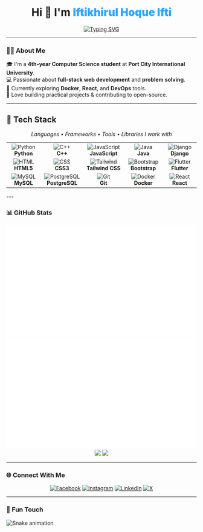 <!-- Header Section -->
<div align="center" id="header">

  <h1>
    Hi 👋 I'm <span style="color:#2FA7FF;font-weight:900">Iftikhirul Hoque Ifti</span>
  </h1>

  [![Typing SVG](https://readme-typing-svg.demolab.com?font=Kdam+Thmor+Pro&size=22&pause=1000&color=11BCF7&center=true&vCenter=true&width=500&lines=Competitive+Programmer;Web+Designer;Open+Source+Enthusiast;Django+Developer)](https://git.io/typing-svg)

</div>

---

### 🧑‍💻 About Me
🎓 I'm a **4th-year Computer Science student** at **Port City International University**.  
💻 Passionate about **full-stack web development** and **problem solving**.  
🌱 Currently exploring **Docker**, **React**, and **DevOps** tools.  
🚀 Love building practical projects & contributing to open-source.

---

## 🧰 Tech Stack

<p align="center">
  <i>Languages • Frameworks • Tools • Libraries I work with</i>
</p>

<div align="center">

<table>
  <tr>
    <!-- Card 1 -->
    <td align="center" width="140">
      <img src="https://cdn.jsdelivr.net/gh/devicons/devicon/icons/python/python-original.svg" width="50" height="50" alt="Python"/><br>
      <b>Python</b>
    </td>
    <!-- Card 2 -->
    <td align="center" width="140">
      <img src="https://cdn.jsdelivr.net/gh/devicons/devicon/icons/cplusplus/cplusplus-original.svg" width="50" height="50" alt="C++"/><br>
      <b>C++</b>
    </td>
    <!-- Card 3 -->
    <td align="center" width="140">
      <img src="https://cdn.jsdelivr.net/gh/devicons/devicon/icons/javascript/javascript-original.svg" width="50" height="50" alt="JavaScript"/><br>
      <b>JavaScript</b>
    </td>
    <!-- Card 4 -->
    <td align="center" width="140">
      <img src="https://cdn.jsdelivr.net/gh/devicons/devicon/icons/java/java-original.svg" width="50" height="50" alt="Java"/><br>
      <b>Java</b>
    </td>
    <!-- Card 5 -->
    <td align="center" width="140">
      <img src="https://cdn.jsdelivr.net/gh/devicons/devicon/icons/django/django-plain.svg" width="50" height="50" alt="Django"/><br>
      <b>Django</b>
    </td>
  </tr>
  
  <tr>
    <!-- Card 6 -->
    <td align="center" width="140">
      <img src="https://cdn.jsdelivr.net/gh/devicons/devicon/icons/html5/html5-original.svg" width="50" height="50" alt="HTML"/><br>
      <b>HTML5</b>
    </td>
    <!-- Card 7 -->
    <td align="center" width="140">
      <img src="https://cdn.jsdelivr.net/gh/devicons/devicon/icons/css3/css3-original.svg" width="50" height="50" alt="CSS"/><br>
      <b>CSS3</b>
    </td>
    <!-- Card 8 -->
    <td align="center" width="140">
      <img src="https://www.vectorlogo.zone/logos/tailwindcss/tailwindcss-icon.svg" width="50" height="50" alt="Tailwind"/><br>
      <b>Tailwind CSS</b>
    </td>
    <!-- Card 9 -->
    <td align="center" width="140">
      <img src="https://cdn.jsdelivr.net/gh/devicons/devicon/icons/bootstrap/bootstrap-original.svg" width="50" height="50" alt="Bootstrap"/><br>
      <b>Bootstrap</b>
    </td>
    <!-- Card 10 -->
    <td align="center" width="140">
      <img src="https://cdn.jsdelivr.net/gh/devicons/devicon/icons/flutter/flutter-original.svg" width="50" height="50" alt="Flutter"/><br>
      <b>Flutter</b>
    </td>
  </tr>

  <tr>
    <!-- Card 11 -->
    <td align="center" width="140">
      <img src="https://cdn.jsdelivr.net/gh/devicons/devicon/icons/mysql/mysql-original.svg" width="50" height="50" alt="MySQL"/><br>
      <b>MySQL</b>
    </td>
    <!-- Card 12 -->
    <td align="center" width="140">
      <img src="https://cdn.jsdelivr.net/gh/devicons/devicon/icons/postgresql/postgresql-original.svg" width="50" height="50" alt="PostgreSQL"/><br>
      <b>PostgreSQL</b>
    </td>
    <!-- Card 13 -->
    <td align="center" width="140">
      <img src="https://cdn.jsdelivr.net/gh/devicons/devicon/icons/git/git-original.svg" width="50" height="50" alt="Git"/><br>
      <b>Git</b>
    </td>
    <!-- Card 14 -->
    <td align="center" width="140">
      <img src="https://cdn.jsdelivr.net/gh/devicons/devicon/icons/docker/docker-original.svg" width="50" height="50" alt="Docker"/><br>
      <b>Docker</b>
    </td>
    <!-- Card 15 -->
    <td align="center" width="140">
      <img src="https://cdn.jsdelivr.net/gh/devicons/devicon/icons/react/react-original.svg" width="50" height="50" alt="React"/><br>
      <b>React</b>
    </td>
  </tr>
</table>

</div>
---

### 📊 GitHub Stats

<div align="center">

<!-- GitHub Overview & Languages -->
<picture>
  <source media="(prefers-color-scheme: dark)" srcset="https://raw.githubusercontent.com/iftikhoq/profile-repo/master/generated/overview.svg#gh-dark-mode-only">
  <img src="https://raw.githubusercontent.com/iftikhoq/profile-repo/master/generated/overview.svg">
</picture>

<picture>
  <source media="(prefers-color-scheme: dark)" srcset="https://raw.githubusercontent.com/iftikhoq/profile-repo/master/generated/languages.svg#gh-dark-mode-only">
  <img src="https://raw.githubusercontent.com/iftikhoq/profile-repo/master/generated/languages.svg">
</picture>

<!-- GitHub Stats Card -->
<picture>
  <source media="(prefers-color-scheme: light)" srcset="https://github-readme-stats.vercel.app/api?username=iftikhoq&show_icons=true&number_format=long&hide_title=true&text_bold=false&show=reviews,prs_merged,prs_merged_percentage,discussions_answered&border_color=ddd&border_radius=7&hide=stars,commits">
  <img src="https://github-readme-stats.vercel.app/api?username=iftikhoq&show_icons=true&number_format=long&hide_title=true&text_bold=false&hide=stars,commits&show=reviews,discussions_answered,prs_merged,prs_merged_percentage&border_color=666&border_radius=7&bg_color=0d1117&icon_color=58a6ff&ring_color=58a6fc&text_color=ccc">
</picture>

<!-- Streak Stats -->
<picture>
  <source media="(prefers-color-scheme: dark)" srcset="https://streak-stats.demolab.com/?user=iftikhoq&border_radius=7&card_width=235&card_height=214&background=0D1117&sideNums=4c8edf&sideLabels=ddd&border=777&dates=999&hide_total_contributions=true&hide_current_streak=true">
  <img src="https://streak-stats.demolab.com/?user=iftikhoq&border_radius=7&card_width=235&card_height=190&sideNums=3483ed&sideLabels=555&border=e1e4e8&dates=777&hide_total_contributions=true&hide_current_streak=true">
</picture>

</div>

---

### 🌐 Connect With Me

<div align="center">
  
[![Facebook](https://img.shields.io/badge/Facebook-%231877F2.svg?style=for-the-badge&logo=Facebook&logoColor=white)](https://facebook.com/ifti.k.hoq)
[![Instagram](https://img.shields.io/badge/Instagram-%23E4405F.svg?style=for-the-badge&logo=Instagram&logoColor=white)](https://instagram.com/ifti.k.hoq)
[![LinkedIn](https://img.shields.io/badge/LinkedIn-%230077B5.svg?style=for-the-badge&logo=linkedin&logoColor=white)](https://linkedin.com/in/iftikhoq)
[![X](https://img.shields.io/badge/X-black.svg?style=for-the-badge&logo=X&logoColor=white)](https://x.com/iftikhoq)

</div>

---

### 🐍 Fun Touch

![Snake animation](https://github.com/iftixxx/iftixxx/blob/output/github-contribution-grid-snake.svg)

